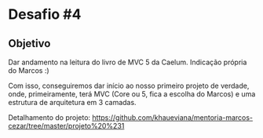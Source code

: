 # Desafio #4

## Objetivo

Dar andamento na leitura do livro de MVC 5 da Caelum. Indicação própria do Marcos :)

Com isso, conseguiremos dar início ao nosso primeiro projeto de verdade, onde, primeiramente, terá MVC (Core ou 5, fica a escolha do Marcos) e uma estrutura de arquitetura em 3 camadas.

Detalhamento do projeto: https://github.com/khaueviana/mentoria-marcos-cezar/tree/master/projeto%20%231